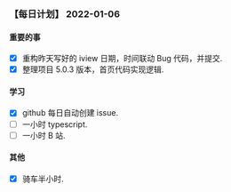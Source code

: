 ### 【每日计划】 2022-01-06

#### 重要的事

- [x] 重构昨天写好的 iview 日期，时间联动 Bug 代码，并提交.
- [x] 整理项目 5.0.3 版本，首页代码实现逻辑.

#### 学习

- [x] github 每日自动创建 issue.
- [ ] 一小时 typescript.
- [ ] 一小时 B 站.

#### 其他

- [x] 骑车半小时.
